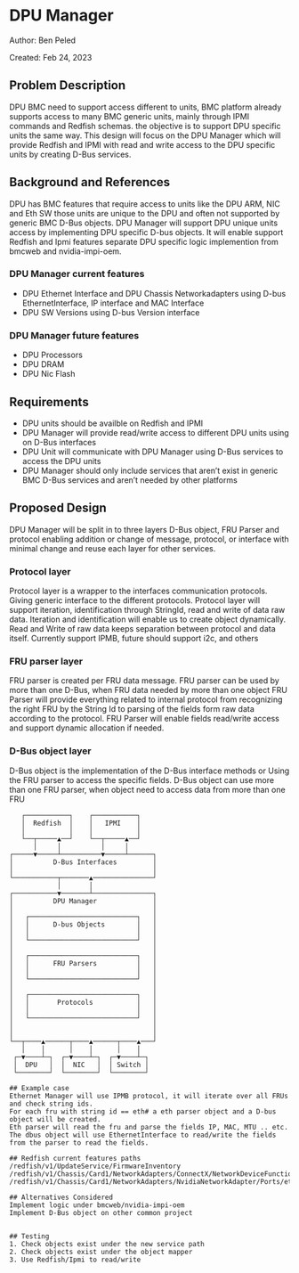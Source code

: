 # DPU Manager

Author: Ben Peled

Created: Feb 24, 2023

## Problem Description
DPU BMC need to support access different to units, BMC platform already supports access to many BMC generic units, mainly through IPMI commands and Redfish schemas.
the objective is to support DPU specific units the same way.
This design will focus on the DPU Manager which will provide Redfish and IPMI with read and write access to the DPU specific units by creating D-Bus services. 

## Background and References
DPU has BMC features that require access to units like the DPU ARM, NIC and Eth SW those units are unique to the DPU and often not supported by generic BMC D-Bus objects.
DPU Manager will support DPU unique units access by implementing DPU specific D-bus objects.
It will enable support Redfish and Ipmi features separate DPU specific logic implemention from bmcweb and nvidia-impi-oem.

### DPU Manager current features
- DPU Ethernet Interface and DPU Chassis Networkadapters using D-bus EthernetInterface, IP interface and MAC Interface
- DPU SW Versions using D-bus Version interface

### DPU Manager future features
- DPU Processors
- DPU DRAM
- DPU Nic Flash

## Requirements
- DPU units should be availble on Redfish and IPMI
- DPU Manager will provide read/write access to different DPU units using on D-Bus interfaces
- DPU Unit will communicate with DPU Manager using D-Bus services to access the DPU units
- DPU Manager should only include services that aren’t exist in generic BMC D-Bus services and aren’t needed by other platforms
 
## Proposed Design
DPU Manager will be split in to three layers D-Bus object, FRU Parser and protocol enabling addition or change of message, protocol, or interface with minimal change and reuse each layer for other services.
### Protocol layer
Protocol layer is a wrapper to the interfaces communication protocols.
Giving generic interface to the different protocols. 
Protocol layer will support iteration, identification through StringId, read and write of data raw data.
Iteration and identification will enable us to create object dynamically.
Read and Write of raw data keeps separation between protocol and data itself.
Currently support IPMB, future should support i2c, and others

### FRU parser layer
FRU parser is created per FRU data message.
FRU parser can be used by more than one D-Bus, when FRU data needed by more than one object
FRU Parser will provide everything related to internal protocol from recognizing the right FRU by the String Id to parsing of the fields form raw data according to the protocol.
FRU Parser will enable fields read/write access and support dynamic allocation if needed.

### D-Bus object layer
D-Bus object is the implementation of the D-Bus interface methods or 
Using the FRU parser to access the specific fields.
D-Bus object can use more than one FRU parser, when object need to access data from more than one FRU

```
   ┌───────────┐    ┌───────────┐
   │  Redfish  │    │   IPMI    │
   │           │    │           │
   └──┬─────▲──┘    └──┬─────▲──┘
      │     │          │     │
┌─────▼─────┴──────────▼─────┴──────┐
│          D-Bus Interfaces         │
│                                   │
└───────────┬───────▲───────────────┘
            │       │
┌───────────▼───────┴───────────────┐
│          DPU Manager              │
│                                   │
│   ┌───────────────────────────┐   │
│   │      D-bus Objects        │   │
│   │                           │   │
│   └───────────────────────────┘   │
│                                   │
│   ┌───────────────────────────┐   │
│   │      FRU Parsers          │   │
│   │                           │   │
│   └───────────────────────────┘   │
│                                   │
│   ┌───────────────────────────┐   │
│   │       Protocols           │   │
│   │                           │   │
│   └───────────────────────────┘   │
│                                   │
│                                   │
└──┬────▲──────┬────▲──────┬────▲───┘
   │    │      │    │      │    │
 ┌─▼────┴─┐  ┌─▼────┴─┐  ┌─▼────┴─┐
 │  DPU   │  │  NIC   │  │ Switch │
 └────────┘  └────────┘  └────────┘

## Example case
Ethernet Manager will use IPMB protocol, it will iterate over all FRUs and check string ids.
For each fru with string id == eth# a eth parser object and a D-bus object will be created.
Eth parser will read the fru and parse the fields IP, MAC, MTU .. etc.
The dbus object will use EthernetInterface to read/write the fields from the parser to read the fields.

## Redfish current features paths
/redfish/v1/UpdateService/FirmwareInventory
/redfish/v1/Chassis/Card1/NetworkAdapters/ConnectX/NetworkDeviceFunctions/eth<n>
/redfish/v1/Chassis/Card1/NetworkAdapters/NvidiaNetworkAdapter/Ports/eth<n>

## Alternatives Considered
Implement logic under bmcweb/nvidia-impi-oem
Implement D-Bus object on other common project


## Testing
1. Check objects exist under the new service path 
2. Check objects exist under the object mapper
3. Use Redfish/Ipmi to read/write

